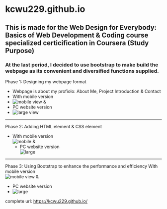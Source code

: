 # kcwu229.github.io

## This is made for the Web Design for Everybody: Basics of Web Development & Coding course specialized certicification in Coursera (Study Purpose)
### At the last period, I decided to use bootstrap to make build the webpage as its convenient and diversified functions supplied.

Phase 1: Designing my webpage format
  - Webpage is about my profiolo: About Me, Project Introduction & Contact
  - With mobile version  <br>
  -  ![mobile view](https://user-images.githubusercontent.com/79691025/147740530-8a59b2e7-dbb5-4b89-b670-32ad9dfafa97.jpg)
   &
   - PC website version  <br>
   - ![large view](https://user-images.githubusercontent.com/79691025/147740562-fee1d67c-af8e-43f0-9664-6b0f6f09fd60.jpg)

--------------------------------------------------------------------------------------------------
Phase 2: Adding HTML element & CSS element
- With mobile version  <br>
  ![mobile](https://user-images.githubusercontent.com/79691025/147740673-c22af18d-12d9-4db5-afaf-6fcca2e42d9e.PNG)
  &
  - PC website version <br>
  ![large](https://user-images.githubusercontent.com/79691025/147740676-394381c6-bc8a-46d9-993c-a4817d3caacd.PNG)

---------------------------------------------------------------------------------------------------
Phase 3: Using Bootstrap to enhance the performance and efficiency
With mobile version  <br>
![mobile view](https://user-images.githubusercontent.com/79691025/147740981-265007da-0dc0-4824-bea8-e32c49045440.jpg)
&
  - PC website version <br>
  - ![large](https://user-images.githubusercontent.com/79691025/147740998-de197c46-3d4a-4837-9655-f1fc1901fb95.PNG)

complete url: https://kcwu229.github.io/
